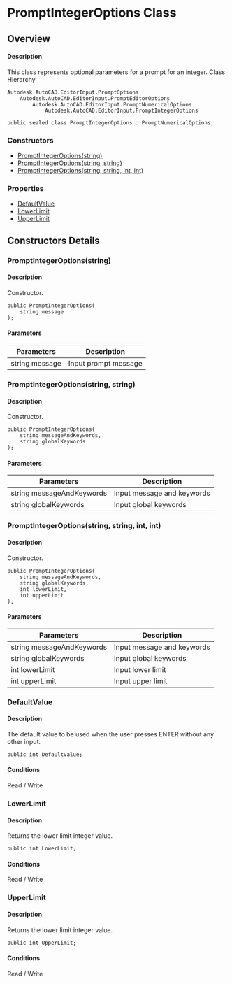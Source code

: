 # PromptIntegerOptions Class

## Overview

#### Description
This class represents optional parameters for a prompt for an integer.
Class Hierarchy
```text
Autodesk.AutoCAD.EditorInput.PromptOptions
    Autodesk.AutoCAD.EditorInput.PromptEditorOptions
        Autodesk.AutoCAD.EditorInput.PromptNumericalOptions
            Autodesk.AutoCAD.EditorInput.PromptIntegerOptions
```

```text
public sealed class PromptIntegerOptions : PromptNumericalOptions;
```

### Constructors

- [PromptIntegerOptions(string)](#promptintegeroptions(string))
- [PromptIntegerOptions(string, string)](#promptintegeroptions(string,-string))
- [PromptIntegerOptions(string, string, int, int)](#promptintegeroptions(string,-string,-int,-int))

### Properties

- [DefaultValue](#defaultvalue)
- [LowerLimit](#lowerlimit)
- [UpperLimit](#upperlimit)


## Constructors Details

### PromptIntegerOptions(string)

#### Description
Constructor.
```text
public PromptIntegerOptions(
    string message
);
```

#### Parameters

| Parameters | Description |
| --- | --- |
| string message | Input prompt message |

### PromptIntegerOptions(string, string)

#### Description
Constructor.
```text
public PromptIntegerOptions(
    string messageAndKeywords, 
    string globalKeywords
);
```

#### Parameters

| Parameters | Description |
| --- | --- |
| string messageAndKeywords | Input message and keywords |
| string globalKeywords | Input global keywords |

### PromptIntegerOptions(string, string, int, int)

#### Description
Constructor.
```text
public PromptIntegerOptions(
    string messageAndKeywords, 
    string globalKeywords, 
    int lowerLimit, 
    int upperLimit
);
```

#### Parameters

| Parameters | Description |
| --- | --- |
| string messageAndKeywords | Input message and keywords |
| string globalKeywords | Input global keywords |
| int lowerLimit | Input lower limit |
| int upperLimit | Input upper limit |

### DefaultValue

#### Description
The default value to be used when the user presses ENTER without any other input.
```text
public int DefaultValue;
```

#### Conditions
Read / Write
### LowerLimit

#### Description
Returns the lower limit integer value.
```text
public int LowerLimit;
```

#### Conditions
Read / Write
### UpperLimit

#### Description
Returns the lower limit integer value.
```text
public int UpperLimit;
```

#### Conditions
Read / Write